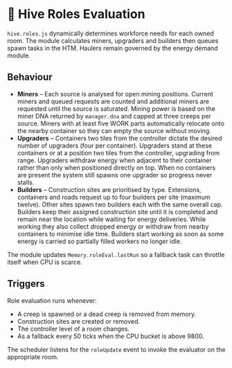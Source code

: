 # 🐜 Hive Roles Evaluation

`hive.roles.js` dynamically determines workforce needs for each owned room. The module
calculates miners, upgraders and builders then queues spawn tasks in the HTM.
Haulers remain governed by the energy demand module.

## Behaviour

 - **Miners** – Each source is analysed for open mining positions. Current miners
   and queued requests are counted and additional miners are requested until the
   source is saturated. Mining power is based on the miner DNA returned by
   `manager.dna` and capped at three creeps per source. Miners with at least five
   WORK parts automatically relocate onto the nearby container so they can empty
   the source without moving.
- **Upgraders** – Containers two tiles from the controller dictate the
  desired number of upgraders (four per container). Upgraders stand at these
  containers or at a position two tiles from the controller, upgrading from
  range. Upgraders withdraw energy when adjacent to their container rather than
  only when positioned directly on top. When no containers are present the
  system still spawns one upgrader so progress never stalls.
- **Builders** – Construction sites are prioritised by type. Extensions,
  containers and roads request up to four builders per site (maximum twelve).
  Other sites spawn two builders each with the same overall cap. Builders keep
  their assigned construction site until it is completed and remain near the
  location while waiting for energy deliveries. While working they also collect
  dropped energy or withdraw from nearby containers to minimise idle time.
  Builders start working as soon as some energy is carried so partially filled
  workers no longer idle.

The module updates `Memory.roleEval.lastRun` so a fallback task can throttle
itself when CPU is scarce.

## Triggers

Role evaluation runs whenever:

- A creep is spawned or a dead creep is removed from memory.
- Construction sites are created or removed.
- The controller level of a room changes.
- As a fallback every 50 ticks when the CPU bucket is above 9800.

The scheduler listens for the `roleUpdate` event to invoke the evaluator on the
appropriate room.
